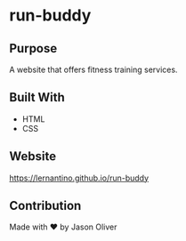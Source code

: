 # run-buddy

## Purpose
A website that offers fitness training services.

## Built With
* HTML
* CSS

## Website
https://lernantino.github.io/run-buddy

## Contribution
Made with ❤️ by Jason Oliver
